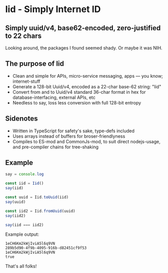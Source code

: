 # Iid - Simply Internet ID #

## Simply uuid/v4, base62-encoded, zero-justified to 22 chars ##

Looking around, the packages I found seemed shady. Or maybe it was NIH.

## The purpose of Iid ##

- Clean and simple for APIs, micro-service messaging, apps — you know; internet-stuff
- Generate a 128-bit Uuid/v4, encoded as a 22-char base-62 string: "Iid"
- Convert from and to Uuid/v4 standard 36-char format in hex for database-interfacing, external APIs, etc
- Needless to say, loss less conversion with full 128-bit entropy

## Sidenotes ##

- Written in TypeScript for safety's sake, type-defs included
- Uses arrays instead of buffers for broser-friendlyness
- Compiles to ES-mod and CommonJs-mod, to suit direct nodejs-usage, and pre-compiler chains for tree-shaking

## Example ##

```javascript
say = console.log

const iid = Iid()
say(iid)

const uuid = Iid.toUuid(iid)
say(uuid)

const iid2 = Iid.fromUuid(uuid)
say(iid2)

say(iid === iid2)
```

Example output:
```
1eCH6Km2kWjIviA5l6q9VN
289b5d90-4f9b-4095-916b-d82451cf9f53
1eCH6Km2kWjIviA5l6q9VN
true
```

That's all folks!

